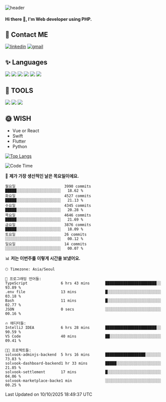 ![header](https://capsule-render.vercel.app/api?type=waving&color=auto&height=300&section=header&text=Elin&fontSize=90&animation=twinkling)

#### Hi there 👋, I'm <b>Web developer</b> using PHP. ####

<!--
- 🔭 I’m currently working on Uniwill
- 🌱 I’m currently learning Vue or React or Python.
-->

<!---#### I am PHP developer --->

## 💌 Contact ME ###
[<img src='https://img.shields.io/badge/-EunjiKo-%230A66C2?style=flat-square&logo=LinkedIn&logoColor=white' alt='linkedin'>](https://www.linkedin.com/in/https://www.linkedin.com/in/eunji-ko-00a907164//)  [<img src='https://img.shields.io/badge/-einee214%40gmail.com-%23EA4335?style=flat-square&logo=Gmail&logoColor=white' alt='gmail'>](einee214@gmail.com)  


## ✨ Languages
<img src='https://img.shields.io/badge/-PHP-%23777BB4?style=for-the-badge&logo=PHP&logoColor=white'> <img src='https://img.shields.io/badge/-Laravel-%23FF2D20?style=for-the-badge&logo=Laravel&logoColor=white'> <img src='https://img.shields.io/badge/Jquery-%230769AD?style=for-the-badge&logo=Jquery&logoColor=white'> <img src='https://img.shields.io/badge/CSS3-%231572B6?style=for-the-badge&logo=CSS3&logoColor=white'> <img src='https://img.shields.io/badge/Bootstrap-%237952B3?style=for-the-badge&logo=Bootstrap&logoColor=white' > <img src='https://img.shields.io/badge/MySQL-%234479A1?style=for-the-badge&logo=MySQL&logoColor=white' >

## 🌷 TOOLS
<img src='https://img.shields.io/badge/PHPSTORM-%23000000?style=for-the-badge&logo=PhpStorm&logoColor=white' > <img src='https://img.shields.io/badge/GitLab-%23FCA121?style=for-the-badge&logo=GitLab&logoColor=white' > <img src='https://img.shields.io/badge/GitHub-%23181717?style=for-the-badge&logo=GitHub&logoColor=white'>


## 🌞 WISH
- Vue or React
- Swift
- Flutter
- Python


[![Top Langs](https://github-readme-stats.vercel.app/api/top-langs/?username=ein214&layout=compact)](https://github.com/anuraghazra/github-readme-stats)

<!--START_SECTION:waka-->
![Code Time](http://img.shields.io/badge/Code%20Time-4%2C506%20hrs%2031%20mins-blue)

📅 **제가 가장 생산적인 날은 목요일이에요.** 

```text
월요일                      3990 commits        █████░░░░░░░░░░░░░░░░░░░░   18.62 % 
화요일                      4527 commits        █████░░░░░░░░░░░░░░░░░░░░   21.13 % 
수요일                      4345 commits        █████░░░░░░░░░░░░░░░░░░░░   20.28 % 
목요일                      4646 commits        █████░░░░░░░░░░░░░░░░░░░░   21.69 % 
금요일                      3876 commits        █████░░░░░░░░░░░░░░░░░░░░   18.09 % 
토요일                      26 commits          ░░░░░░░░░░░░░░░░░░░░░░░░░   00.12 % 
일요일                      14 commits          ░░░░░░░░░░░░░░░░░░░░░░░░░   00.07 % 
```


📊 **저는 이번주를 이렇게 시간을 보냈어요.** 

```text
🕑︎ Timezone: Asia/Seoul

💬 프로그래밍 언어들: 
TypeScript               6 hrs 43 mins       ███████████████████████░░   93.89 % 
.env file                13 mins             █░░░░░░░░░░░░░░░░░░░░░░░░   03.18 % 
Bash                     11 mins             █░░░░░░░░░░░░░░░░░░░░░░░░   02.77 % 
JSON                     0 secs              ░░░░░░░░░░░░░░░░░░░░░░░░░   00.16 % 

🔥 에디터들: 
IntelliJ IDEA            6 hrs 28 mins       ███████████████████████░░   90.59 % 
VS Code                  40 mins             ██░░░░░░░░░░░░░░░░░░░░░░░   09.41 % 

🐱‍💻 프로젝트들: 
solvook-adminjs-backend  5 hrs 16 mins       ██████████████████░░░░░░░   73.83 % 
solvook-dashboard-backend1 hr 33 mins        █████░░░░░░░░░░░░░░░░░░░░   21.85 % 
solvook-settlement       17 mins             █░░░░░░░░░░░░░░░░░░░░░░░░   04.06 % 
solvook-marketplace-backe1 min               ░░░░░░░░░░░░░░░░░░░░░░░░░   00.25 % 
```


 Last Updated on 10/10/2025 18:49:37 UTC
<!--END_SECTION:waka-->

<!---![GitHub stats](https://github-readme-stats.vercel.app/api?username=ein214&show_icons=true&theme=dracula)  --->



